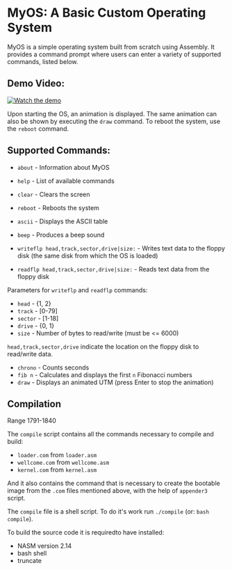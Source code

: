 # MyOS: A Basic Custom Operating System

MyOS is a simple operating system built from scratch using Assembly. It provides a command prompt where users can enter a variety of supported commands, listed below.

## Demo Video:

[![Watch the demo](https://img.youtube.com/vi/-4x4dO1Bbu4/maxresdefault.jpg)](https://youtu.be/-4x4dO1Bbu4)

Upon starting the OS, an animation is displayed. The same animation can also be shown by executing the `draw` command. To reboot the system, use the `reboot` command.

## Supported Commands:

- `about` - Information about MyOS
- `help` - List of available commands
- `clear` - Clears the screen
- `reboot` - Reboots the system
- `ascii` - Displays the ASCII table
- `beep` - Produces a beep sound

- `writeflp head,track,sector,drive|size:` - Writes text data to the floppy disk (the same disk from which the OS is loaded)
- `readflp head,track,sector,drive|size:` - Reads text data from the floppy disk

Parameters for `writeflp` and `readflp` commands:
- `head` - {1, 2}
- `track` - [0-79]
- `sector` - [1-18]
- `drive` - {0, 1}
- `size` - Number of bytes to read/write (must be <= 6000)

`head,track,sector,drive` indicate the location on the floppy disk to read/write data.

- `chrono` - Counts seconds
- `fib n` - Calculates and displays the first `n` Fibonacci numbers
- `draw` - Displays an animated UTM (press Enter to stop the animation)

## Compilation

Range 1791-1840

The `compile` script contains all the commands necessary to compile and build:
 - `loader.com` from `loader.asm`
 - `wellcome.com` from `wellcome.asm`
 - `kernel.com` from `kernel.asm`

And it also contains the command that is necessary to create the bootable image from the `.com` files mentioned above, with the help of `appender3` script.

The `compile` file is a shell script. To do it's work run `./compile` (or: `bash compile`).

To build the source code it is requiredto have installed:
 - NASM version 2.14
 - bash shell
 - truncate

